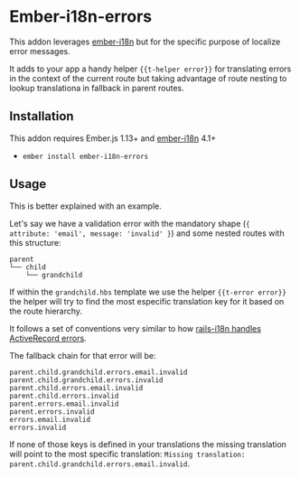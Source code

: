 # Ember-i18n-errors

This addon leverages [ember-i18n](https://github.com/jamesarosen/ember-i18n) but for the specific 
purpose of localize error messages. 

It adds to your app a handy helper `{{t-helper error}}` for translating errors in the context of
the current route but taking advantage of route nesting to lookup translationa in fallback in parent
routes.


## Installation

This addon requires Ember.js 1.13+ and [ember-i18n](https://github.com/jamesarosen/ember-i18n) 4.1+

* `ember install ember-i18n-errors`

## Usage

This is better explained with an example.

Let's say we have a validation error with the mandatory shape (`{ attribute: 'email', message: 'invalid' }`) and
some nested routes with this structure:

```
parent
└── child
    └── grandchild
```

If within the `grandchild.hbs` template we use the helper `{{t-error error}}` the helper will try to
find the most especific translation key for it based on the route hierarchy. 

It follows a set of conventions very similar to how [rails-i18n handles ActiveRecord errors](http://guides.rubyonrails.org/i18n.html#error-message-scopes).

The fallback chain for that error will be:

```
parent.child.grandchild.errors.email.invalid
parent.child.grandchild.errors.invalid
parent.child.errors.email.invalid
parent.child.errors.invalid
parent.errors.email.invalid
parent.errors.invalid
errors.email.invalid
errors.invalid
```

If none of those keys is defined in your translations the missing translation will point to the most
specific translation: `Missing translation: parent.child.grandchild.errors.email.invalid`.

